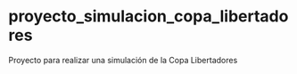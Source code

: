 # proyecto_simulacion_copa_libertadores
Proyecto para realizar una simulación de la Copa Libertadores
